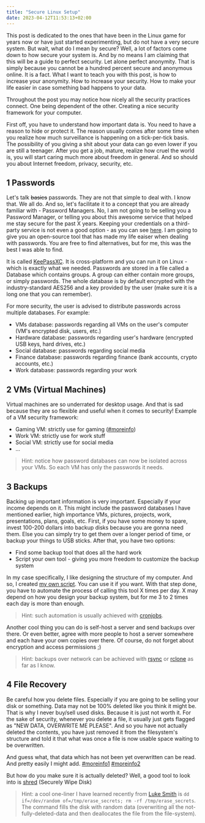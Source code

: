 ```yaml
---
title: "Secure Linux Setup"
date: 2023-04-12T11:53:13+02:00
---
```


This post is dedicated to the ones that have been in the Linux game for years
now or have just started experimenting, but do not have a very secure system.
But wait, what do I mean by secure? Well, a lot of factors come down to how
secure your system is. And by no means I am claiming that this will be a guide
to perfect security. Let alone perfect anonymity. That is simply because you
cannot be a hundred percent secure and anonymous online. It is a fact. What I
want to teach you with this post, is how to increase your anonymity. How to
increase your security. How to make your life easier in case something bad
happens to your data. 

Throughout the post you may notice how nicely all the security practices
connect. One being dependent of the other. Creating a nice security framework
for your computer.

First off, you have to understand how important data is. You need to have a
reason to hide or protect it. The reason usually comes after some time when you
realize how much surveillance is happening on a tick-per-tick basis. The
possibility of you giving a shit about your data can go even lower if you are
still a teenager. After you get a job, mature, realize how cruel the world is,
you will start caring much more about freedom in general. And so should you
about Internet freedom, privacy, security, etc.

## 1 Passwords

Let's talk ~~basics~~ passwords. They are not that simple to deal with. I know
that. We all do. And so, let's facilitate it to a concept that you are already
familiar with - Password Managers. No, I am not going to be selling you a
Password Manager, or telling you about this awesome service that helped me stay
secure for the past X years. Keeping your credentials on a third-party service
is not even a good option - as you can see
[here](https://www.youtube.com/watch?v=cRsn0PlnuvM). I am going to give you an
open-source tool that has made my life eaiser when dealing with passwords. You
are free to find alternatives, but for me, this was the best I was able to
find. 

It is called [KeePassXC](https://keepassxc.org/). It is cross-platform and you
can run it on Linux - which is exactly what we needed. Passwords are stored in
a file called a Database which contains groups. A group can either contain more
groups, or simply passwords. The whole database is by default encrypted with
the industry-standard AES256 and a key provided by the user (make sure it is a
long one that you can remember).

For more security, the user is advised to distribute passwords across multiple
databases. For example: 
 - VMs database: passwords regarding all VMs on the user's computer (VM's
   encrypted disk, users, etc.) 
 - Hardware database: passwords regarding user's hardware (encrypted USB keys,
   hard drives, etc.)  
 - Social database: passwords regarding social media 
 - Finance database: passwords regarding finance (bank accounts, crypto
   accounts, etc.) 
 - Work database: passwords regarding your work

## 2 VMs (Virtual Machines)

Virtual machines are so underrated for desktop usage. And that is sad because
they are so flexible and useful when it comes to security! Example of a VM
security framework: 
 - Gaming VM: strictly use for gaming
   ([#moreinfo](https://www.youtube.com/watch?v=BNLnTCqUMyY))
 - Work VM: strictly use for work stuff
 - Social VM: strictly use for social media
 - ...

> Hint: notice how password databases can now be isolated across your VMs. So
> each VM has only the passwords it needs.

## 3 Backups

Backing up important information is very important. Especially if your income
depends on it. This might include the password databases I have mentioned
earlier, high importance VMs,  pictures, projects, work, presentations, plans,
goals, etc. First, if you have some money to spare, invest 100-200 dollars into
backup disks because you are gonna need them. Else you can simply try to get
them over a longer period of time, or backup your things to USB sticks. After
that, you have two options: 
 - Find some backup tool that does all the hard work
 - Script your own tool - giving you more freedom to customize the backup
   system 

In my case specifically, I like designing the structure of my computer. And so,
I created [my own
script](https://gist.github.com/0xdeadbeer/1393329c9d08b858befe384cbf1e2142).
You can use it if you want. With that step done, you have to automate the
process of calling this tool X times per day. X may depend on how you design
your backup system, but for me 3 to 2 times each day is more than enough.

> Hint: such automation is usually achieved with
> [cronjobs](https://victoria.dev/blog/a-cron-job-that-could-save-you-from-a-ransomware-attack/).

Another cool thing you can do is self-host a server and send backups over
there. Or even better, agree with more people to host a server somewhere and
each have your own copies over there. Of course, do not forget about encryption
and access permissions ;)

> Hint: backups over network can be achieved with
> [rsync](https://linux.die.net/man/1/rsync) or [rclone](https://rclone.org/)
> as far as I know. 


## 4 File Recovery

Be careful how you delete files. Especially if you are going to be selling your
disk or something. Data may not be 100% deleted like you think it might be.
That is why I never buy/sell used disks. Because it is just not worth it. For
the sake of security, whenever you delete a file, it usually just gets flagged
as "NEW DATA, OVERWRITE ME PLEASE". And so you have not actually deleted the
contents, you have just removed it from the filesystem's structure and told it
that what was once a file is now usable space waiting to be overwritten.

And guess what, that data which has not been yet overwritten can be read. And
pretty easily I might add.
[#moreinfo1](https://www.youtube.com/watch?v=0WcrgvhO_mw)
[#moreinfo2](https://wiki.archlinux.org/title/file_recovery)

But how do you make sure it is actually deleted? Well, a good tool to look into
is [shred](https://wiki.archlinux.org/title/Securely_wipe_disk) (Securely Wipe
Disk)

> Hint: a cool one-liner I have learned recently from [Luke
> Smith](https://www.youtube.com/channel/UC2eYFnH61tmytImy1mTYvhA) is ```dd
> if=/dev/random of=/tmp/erase_secrets; rm -rf /tmp/erase_secrets```. The
> command fills the disk with random data (overwriting all the
> not-fully-deleted-data and then deallocates the file from the file-system). 
